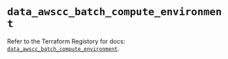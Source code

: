 # `data_awscc_batch_compute_environment`

Refer to the Terraform Registory for docs: [`data_awscc_batch_compute_environment`](https://registry.terraform.io/providers/hashicorp/awscc/0.70.0/docs/data-sources/batch_compute_environment).
